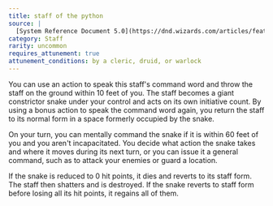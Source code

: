 ```yaml
---
title: staff of the python
source: |
  [System Reference Document 5.0](https://dnd.wizards.com/articles/features/systems-reference-document-srd)
category: Staff
rarity: uncommon
requires_attunement: true
attunement_conditions: by a cleric, druid, or warlock
---
```


You can use an action to speak this staff's command word and throw the staff on the ground within 10 feet of you. The staff becomes a giant constrictor snake under your control and acts on its own initiative count. By using a bonus action to speak the command word again, you return the staff to its normal form in a space formerly occupied by the snake.

On your turn, you can mentally command the snake if it is within 60 feet of you and you aren't incapacitated. You decide what action the snake takes and where it moves during its next turn, or you can issue it a general command, such as to attack your enemies or guard a location.

If the snake is reduced to 0 hit points, it dies and reverts to its staff form. The staff then shatters and is destroyed. If the snake reverts to staff form before losing all its hit points, it regains all of them.

